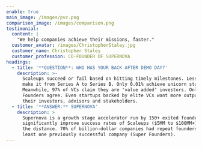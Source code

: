 ```yaml
---
enable: true
main_image: /images/pvc.png
comparison_image: /images/comparison.png
testimonial:
  content: |
    "We help companies achieve their missions, faster."
  customer_avatar: /images/ChristopherStaley.jpg
  customer_name: Christopher Staley
  customer_profession: CO-FOUNDER OF SUPERNOVA
headings:
  - title: '**QUESTION**: WHO HAS YOUR BACK AFTER DEMO DAY?'
    description: >-
      Scaleups succeed or fail based on hitting timely milestones. Less than 50%
      make it from Series A to Series B. Only 0.01% achieve unicorn status.
      Meanwhile, 97% of VCs claim they are 'value added' investors. Only 31% of
      Founders agree. Even startups backed by elite VCs want more output from
      their investors, advisors and stakeholders.
  - title: '**ANSWER:** SUPERNOVA'
    description: >
      Supernova is a growth stage accelerator run by 150+ exited founders to
      significantly improve success rates of Scaleups ($5MM to $100MM+) that go
      the distance. 70% of billion-dollar companies had repeat founders of at
      least one previously successful company (Super Founders).
---
```


